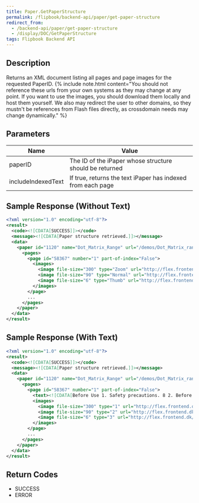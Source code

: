 ```yaml
---
title: Paper.GetPaperStructure
permalink: /flipbook/backend-api/paper/get-paper-structure
redirect_from:
  - /backend-api/paper/get-paper-structure
  - /display/DOC/GetPaperStructure
tags: Flipbook Backend API
---
```


## Description

Returns an XML document listing all pages and page images for the requested PaperID.
{% include note.html content="You should not reference these urls from your own systems as they may change at any point. If you want to use the images, you should download them locally and host them yourself. We also may redirect the user to other domains, so they mustn't be references from Flash files directly, as crossdomain needs may change dynamically." %}


## Parameters

| Name               | Value
|--------------------|-------------------------------------------------------------
| paperID            | The ID of the iPaper whose structure should be returned
| includeIndexedText | If true, returns the text iPaper has indexed from each page

## Sample Response (Without Text)

```xml
<?xml version="1.0" encoding="utf-8"?>
<result>
  <code><![CDATA[SUCCESS]]></code>
  <message><![CDATA[Paper structure retrieved.]]></message>
  <data>
    <paper id="1120" name="Dot_Matrix_Range" url="/demos/Dot_Matrix_range/">
      <pages>
        <page id="58367" number="1" part-of-index="False">
          <images>
            <image file-size="300" type="Zoom" url="http://flex.frontend.dk/demos/Dot_Matrix_range/Image.ashx?PageID=58367&amp;ImageType=Zoom" />
            <image file-size="90" type="Normal" url="http://flex.frontend.dk/demos/Dot_Matrix_range/Image.ashx?PageID=58367&amp;ImageType=Normal" />
            <image file-size="6" type="Thumb" url="http://flex.frontend.dk/demos/Dot_Matrix_range/Image.ashx?PageID=58367&amp;ImageType=Thumb" />
          </images>
        </page>
        ...
      </pages>
    </paper>
  </data>
</result>
```

## Sample Response (With Text)

```xml
<?xml version="1.0" encoding="utf-8"?>
<result>
  <code><![CDATA[SUCCESS]]></code>
  <message><![CDATA[Paper structure retrieved.]]></message>
  <data>
    <paper id="1120" name="Dot_Matrix_Range" url="/demos/Dot_Matrix_range/">
      <pages>
        <page id="58367" number="1" part-of-index="False">
          <text><![CDATA[Before Use 1. Safety precautions. 8 2. Before use . 13 Discs .15 Operation 1. About This Receiver . 18 Control Names and Operations.18 Panel Switches. 18 Turning the POWER ON or OFF .19 Switching Between the Audio and Navigation Screen .19 Turning the PND Display ON and OFF .20 Detaching the PND .20 Using the PND. 20 How to Detach the PND from the Main Unit. 20 Attaching the PND. 20 Using the Audio Cover.21 Using the Audio Cover . 21 Fitting the Audio Cover. 21 How to Detach the Audio Cover from the Main Unit. 21 Hands-Free Microphone and Light Sensor .21 Adjusting the Display Angle.22 Loading/Unloading a Disc .22 Loading Steps . 23 CD/DVD unloading steps . 24 Operation Conditions of this Receiver .25 2. Setup of This Receiver . 26 Setup of This Receiver.26 Calling the Setting screen .26 Enable guide tone . 26 Enable AUX. 26 Enable VTR . 27 Dim sub-display. 27 Link night view to headlights . 27 1]]></text>
          <images>
            <image file-size="300" type="1" url="http://flex.frontend.dk/demos/Dot_Matrix_range/Image.ashx?PageID=58367&amp;ImageType=Zoom" />
            <image file-size="90" type="2" url="http://flex.frontend.dk/demos/Dot_Matrix_range/Image.ashx?PageID=58367&amp;ImageType=Normal" />
            <image file-size="6" type="3" url="http://flex.frontend.dk/demos/Dot_Matrix_range/Image.ashx?PageID=58367&amp;ImageType=Thumb" />
          </images>
        </page>
        ...
      </pages>
    </paper>
  </data>
</result>
```

## Return Codes

* SUCCESS
* ERROR
